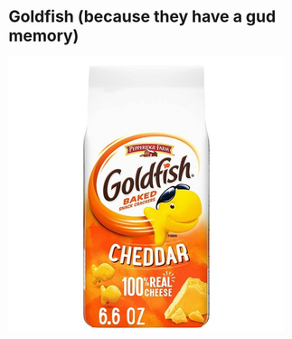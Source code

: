 # Goldfish (because they have a gud memory)


![Goldfish Logo](images/GUEST_3122d295-15ad-4914-8367-8817a19c6504.jpg)


